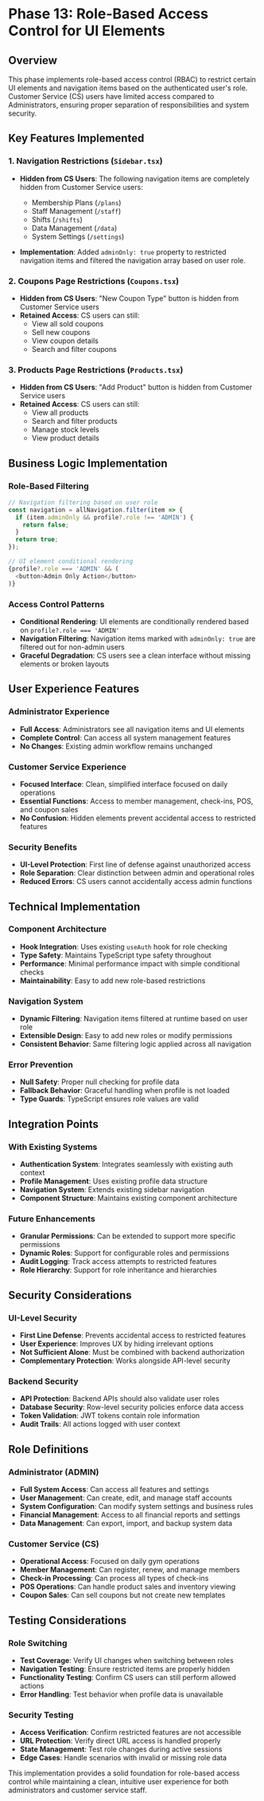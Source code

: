 # Phase 13: Role-Based Access Control for UI Elements

## Overview
This phase implements role-based access control (RBAC) to restrict certain UI elements and navigation items based on the authenticated user's role. Customer Service (CS) users have limited access compared to Administrators, ensuring proper separation of responsibilities and system security.

## Key Features Implemented

### 1. Navigation Restrictions (`Sidebar.tsx`)
- **Hidden from CS Users**: The following navigation items are completely hidden from Customer Service users:
  - Membership Plans (`/plans`)
  - Staff Management (`/staff`)
  - Shifts (`/shifts`)
  - Data Management (`/data`)
  - System Settings (`/settings`)

- **Implementation**: Added `adminOnly: true` property to restricted navigation items and filtered the navigation array based on user role.

### 2. Coupons Page Restrictions (`Coupons.tsx`)
- **Hidden from CS Users**: "New Coupon Type" button is hidden from Customer Service users
- **Retained Access**: CS users can still:
  - View all sold coupons
  - Sell new coupons
  - View coupon details
  - Search and filter coupons

### 3. Products Page Restrictions (`Products.tsx`)
- **Hidden from CS Users**: "Add Product" button is hidden from Customer Service users
- **Retained Access**: CS users can still:
  - View all products
  - Search and filter products
  - Manage stock levels
  - View product details

## Business Logic Implementation

### Role-Based Filtering
```typescript
// Navigation filtering based on user role
const navigation = allNavigation.filter(item => {
  if (item.adminOnly && profile?.role !== 'ADMIN') {
    return false;
  }
  return true;
});

// UI element conditional rendering
{profile?.role === 'ADMIN' && (
  <button>Admin Only Action</button>
)}
```

### Access Control Patterns
- **Conditional Rendering**: UI elements are conditionally rendered based on `profile?.role === 'ADMIN'`
- **Navigation Filtering**: Navigation items marked with `adminOnly: true` are filtered out for non-admin users
- **Graceful Degradation**: CS users see a clean interface without missing elements or broken layouts

## User Experience Features

### Administrator Experience
- **Full Access**: Administrators see all navigation items and UI elements
- **Complete Control**: Can access all system management features
- **No Changes**: Existing admin workflow remains unchanged

### Customer Service Experience
- **Focused Interface**: Clean, simplified interface focused on daily operations
- **Essential Functions**: Access to member management, check-ins, POS, and coupon sales
- **No Confusion**: Hidden elements prevent accidental access to restricted features

### Security Benefits
- **UI-Level Protection**: First line of defense against unauthorized access
- **Role Separation**: Clear distinction between admin and operational roles
- **Reduced Errors**: CS users cannot accidentally access admin functions

## Technical Implementation

### Component Architecture
- **Hook Integration**: Uses existing `useAuth` hook for role checking
- **Type Safety**: Maintains TypeScript type safety throughout
- **Performance**: Minimal performance impact with simple conditional checks
- **Maintainability**: Easy to add new role-based restrictions

### Navigation System
- **Dynamic Filtering**: Navigation items filtered at runtime based on user role
- **Extensible Design**: Easy to add new roles or modify permissions
- **Consistent Behavior**: Same filtering logic applied across all navigation

### Error Prevention
- **Null Safety**: Proper null checking for profile data
- **Fallback Behavior**: Graceful handling when profile is not loaded
- **Type Guards**: TypeScript ensures role values are valid

## Integration Points

### With Existing Systems
- **Authentication System**: Integrates seamlessly with existing auth context
- **Profile Management**: Uses existing profile data structure
- **Navigation System**: Extends existing sidebar navigation
- **Component Structure**: Maintains existing component architecture

### Future Enhancements
- **Granular Permissions**: Can be extended to support more specific permissions
- **Dynamic Roles**: Support for configurable roles and permissions
- **Audit Logging**: Track access attempts to restricted features
- **Role Hierarchy**: Support for role inheritance and hierarchies

## Security Considerations

### UI-Level Security
- **First Line Defense**: Prevents accidental access to restricted features
- **User Experience**: Improves UX by hiding irrelevant options
- **Not Sufficient Alone**: Must be combined with backend authorization
- **Complementary Protection**: Works alongside API-level security

### Backend Security
- **API Protection**: Backend APIs should also validate user roles
- **Database Security**: Row-level security policies enforce data access
- **Token Validation**: JWT tokens contain role information
- **Audit Trails**: All actions logged with user context

## Role Definitions

### Administrator (ADMIN)
- **Full System Access**: Can access all features and settings
- **User Management**: Can create, edit, and manage staff accounts
- **System Configuration**: Can modify system settings and business rules
- **Financial Management**: Access to all financial reports and settings
- **Data Management**: Can export, import, and backup system data

### Customer Service (CS)
- **Operational Access**: Focused on daily gym operations
- **Member Management**: Can register, renew, and manage members
- **Check-in Processing**: Can process all types of check-ins
- **POS Operations**: Can handle product sales and inventory viewing
- **Coupon Sales**: Can sell coupons but not create new templates

## Testing Considerations

### Role Switching
- **Test Coverage**: Verify UI changes when switching between roles
- **Navigation Testing**: Ensure restricted items are properly hidden
- **Functionality Testing**: Confirm CS users can still perform allowed actions
- **Error Handling**: Test behavior when profile data is unavailable

### Security Testing
- **Access Verification**: Confirm restricted features are not accessible
- **URL Protection**: Verify direct URL access is handled properly
- **State Management**: Test role changes during active sessions
- **Edge Cases**: Handle scenarios with invalid or missing role data

This implementation provides a solid foundation for role-based access control while maintaining a clean, intuitive user experience for both administrators and customer service staff.